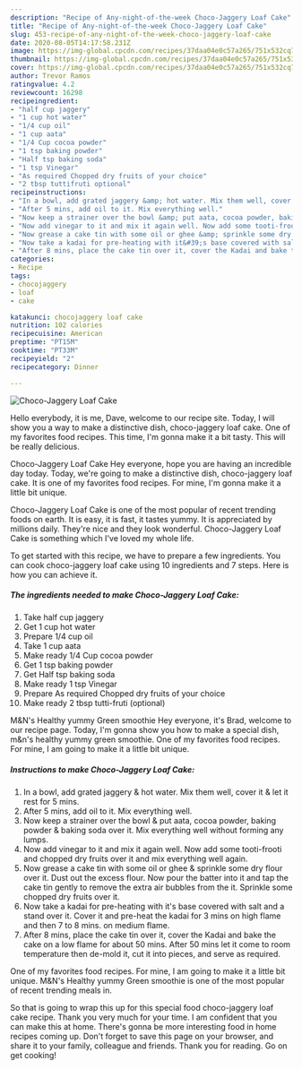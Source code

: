 ```yaml
---
description: "Recipe of Any-night-of-the-week Choco-Jaggery Loaf Cake"
title: "Recipe of Any-night-of-the-week Choco-Jaggery Loaf Cake"
slug: 453-recipe-of-any-night-of-the-week-choco-jaggery-loaf-cake
date: 2020-08-05T14:17:58.231Z
image: https://img-global.cpcdn.com/recipes/37daa04e0c57a265/751x532cq70/choco-jaggery-loaf-cake-recipe-main-photo.jpg
thumbnail: https://img-global.cpcdn.com/recipes/37daa04e0c57a265/751x532cq70/choco-jaggery-loaf-cake-recipe-main-photo.jpg
cover: https://img-global.cpcdn.com/recipes/37daa04e0c57a265/751x532cq70/choco-jaggery-loaf-cake-recipe-main-photo.jpg
author: Trevor Ramos
ratingvalue: 4.2
reviewcount: 16298
recipeingredient:
- "half cup jaggery"
- "1 cup hot water"
- "1/4 cup oil"
- "1 cup aata"
- "1/4 Cup cocoa powder"
- "1 tsp baking powder"
- "Half tsp baking soda"
- "1 tsp Vinegar"
- "As required Chopped dry fruits of your choice"
- "2 tbsp tuttifruti optional"
recipeinstructions:
- "In a bowl, add grated jaggery &amp; hot water. Mix them well, cover it &amp; let it rest for 5 mins."
- "After 5 mins, add oil to it. Mix everything well."
- "Now keep a strainer over the bowl &amp; put aata, cocoa powder, baking powder &amp; baking soda over it. Mix everything well without forming any lumps."
- "Now add vinegar to it and mix it again well. Now add some tooti-frooti and chopped dry fruits over it and mix everything well again."
- "Now grease a cake tin with some oil or ghee &amp; sprinkle some dry flour over it. Dust out the excess flour. Now pour the batter into it and tap the cake tin gently to remove the extra air bubbles from the it. Sprinkle some chopped dry fruits over it."
- "Now take a kadai for pre-heating with it&#39;s base covered with salt and a stand over it. Cover it and pre-heat the kadai for 3 mins on high flame and then 7 to 8 mins. on medium flame."
- "After 8 mins, place the cake tin over it, cover the Kadai and bake the cake on a low flame for about 50 mins. After 50 mins let it come to room temperature then de-mold it, cut it into pieces, and serve as required."
categories:
- Recipe
tags:
- chocojaggery
- loaf
- cake

katakunci: chocojaggery loaf cake 
nutrition: 102 calories
recipecuisine: American
preptime: "PT15M"
cooktime: "PT33M"
recipeyield: "2"
recipecategory: Dinner

---
```



![Choco-Jaggery Loaf Cake](https://img-global.cpcdn.com/recipes/37daa04e0c57a265/751x532cq70/choco-jaggery-loaf-cake-recipe-main-photo.jpg)

Hello everybody, it is me, Dave, welcome to our recipe site. Today, I will show you a way to make a distinctive dish, choco-jaggery loaf cake. One of my favorites food recipes. This time, I'm gonna make it a bit tasty. This will be really delicious.

Choco-Jaggery Loaf Cake Hey everyone, hope you are having an incredible day today. Today, we&#39;re going to make a distinctive dish, choco-jaggery loaf cake. It is one of my favorites food recipes. For mine, I&#39;m gonna make it a little bit unique.

Choco-Jaggery Loaf Cake is one of the most popular of recent trending foods on earth. It is easy, it is fast, it tastes yummy. It is appreciated by millions daily. They're nice and they look wonderful. Choco-Jaggery Loaf Cake is something which I've loved my whole life.


To get started with this recipe, we have to prepare a few ingredients. You can cook choco-jaggery loaf cake using 10 ingredients and 7 steps. Here is how you can achieve it.

<!--inarticleads1-->

##### The ingredients needed to make Choco-Jaggery Loaf Cake:

1. Take half cup jaggery
1. Get 1 cup hot water
1. Prepare 1/4 cup oil
1. Take 1 cup aata
1. Make ready 1/4 Cup cocoa powder
1. Get 1 tsp baking powder
1. Get Half tsp baking soda
1. Make ready 1 tsp Vinegar
1. Prepare As required Chopped dry fruits of your choice
1. Make ready 2 tbsp tutti-fruti (optional)


M&amp;N&#39;s Healthy yummy Green smoothie Hey everyone, it&#39;s Brad, welcome to our recipe page. Today, I&#39;m gonna show you how to make a special dish, m&amp;n&#39;s healthy yummy green smoothie. One of my favorites food recipes. For mine, I am going to make it a little bit unique. 

<!--inarticleads2-->

##### Instructions to make Choco-Jaggery Loaf Cake:

1. In a bowl, add grated jaggery &amp; hot water. Mix them well, cover it &amp; let it rest for 5 mins.
1. After 5 mins, add oil to it. Mix everything well.
1. Now keep a strainer over the bowl &amp; put aata, cocoa powder, baking powder &amp; baking soda over it. Mix everything well without forming any lumps.
1. Now add vinegar to it and mix it again well. Now add some tooti-frooti and chopped dry fruits over it and mix everything well again.
1. Now grease a cake tin with some oil or ghee &amp; sprinkle some dry flour over it. Dust out the excess flour. Now pour the batter into it and tap the cake tin gently to remove the extra air bubbles from the it. Sprinkle some chopped dry fruits over it.
1. Now take a kadai for pre-heating with it&#39;s base covered with salt and a stand over it. Cover it and pre-heat the kadai for 3 mins on high flame and then 7 to 8 mins. on medium flame.
1. After 8 mins, place the cake tin over it, cover the Kadai and bake the cake on a low flame for about 50 mins. After 50 mins let it come to room temperature then de-mold it, cut it into pieces, and serve as required.


One of my favorites food recipes. For mine, I am going to make it a little bit unique. M&amp;N&#39;s Healthy yummy Green smoothie is one of the most popular of recent trending meals in. 

So that is going to wrap this up for this special food choco-jaggery loaf cake recipe. Thank you very much for your time. I am confident that you can make this at home. There's gonna be more interesting food in home recipes coming up. Don't forget to save this page on your browser, and share it to your family, colleague and friends. Thank you for reading. Go on get cooking!
